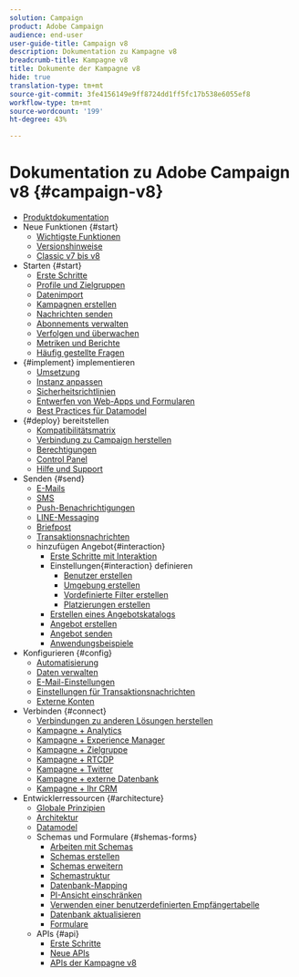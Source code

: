 ```yaml
---
solution: Campaign
product: Adobe Campaign
audience: end-user
user-guide-title: Campaign v8
description: Dokumentation zu Kampagne v8
breadcrumb-title: Kampagne v8
title: Dokumente der Kampagne v8
hide: true
translation-type: tm+mt
source-git-commit: 3fe4156149e9ff8724dd1ff5fc17b538e6055ef8
workflow-type: tm+mt
source-wordcount: '199'
ht-degree: 43%

---
```



# Dokumentation zu Adobe Campaign v8 {#campaign-v8}

+ [Produktdokumentation](campaign-home.md)
+ Neue Funktionen {#start}
   + [Wichtigste Funktionen](start/whats-new.md)
   + [Versionshinweise](start/release-notes.md)
   + [Classic v7 bis v8](start/capability-matrix.md)
+ Starten {#start}
   + [Erste Schritte](start/get-started.md)
   + [Profile und Zielgruppen](start/audiences.md)
   + [Datenimport](start/import.md)
   + [Kampagnen erstellen](start/campaigns.md)
   + [Nachrichten senden](start/create-message.md)
   + [Abonnements verwalten](start/subscriptions.md)
   + [Verfolgen und überwachen](start/tracking.md)
   + [Metriken und Berichte](start/reporting.md)
   + [Häufig gestellte Fragen](start/campaign-faq.md)
+ {#implement} implementieren
   + [Umsetzung](start/implement.md)
   + [Instanz anpassen](dev/customize.md)
   + [Sicherheitsrichtlinien](config/security.md)
   + [Entwerfen von Web-Apps und Formularen](dev/webapps.md)
   + [Best Practices für Datamodel](dev/datamodel-best-practices.md)
+ {#deploy} bereitstellen
   + [Kompatibilitätsmatrix](start/compatibility-matrix.md)
   + [Verbindung zu Campaign herstellen](start/connect.md)
   + [Berechtigungen](start/permissions.md)
   + [Control Panel](config/self-service.md)
   + [Hilfe und Support](start/support.md)
+ Senden {#send}
   + [E-Mails](send/email.md)
   + [SMS](send/sms.md)
   + [Push-Benachrichtigungen ](send/push.md)
   + [LINE-Messaging](send/line.md)
   + [Briefpost](send/direct-mail.md)
   + [Transaktionsnachrichten ](send/transactional.md)
   + hinzufügen Angebot{#interaction}
      + [Erste Schritte mit Interaktion](send/interaction.md)
      + Einstellungen{#interaction} definieren
         + [Benutzer erstellen](send/interaction-operators.md)
         + [Umgebung erstellen](send/interaction-env.md)
         + [Vordefinierte Filter erstellen](send/interaction-predefined-filters.md)
         + [Platzierungen erstellen](send/interaction-offer-spaces.md)
      + [Erstellen eines Angebotskatalogs](send/interaction-offer-catalog.md)
      + [Angebot erstellen](send/interaction-offer.md)
      + [Angebot senden](send/interaction-send-offers.md)
      + [Anwendungsbeispiele](send/interaction-use-cases.md)
+ Konfigurieren {#config}
   + [Automatisierung](config/workflows.md)
   + [Daten verwalten](config/replication.md)
   + [E-Mail-Einstellungen](config/email-settings.md)
   + [Einstellungen für Transaktionsnachrichten](config/transactional-msg-settings.md)
   + [Externe Konten](config/external-accounts.md)
+ Verbinden {#connect}
   + [Verbindungen zu anderen Lösungen herstellen](connect/integration.md)
   + [Kampagne + Analytics](connect/ac-aa.md)
   + [Kampagne + Experience Manager](connect/ac-aem.md)
   + [Kampagne + Zielgruppe](connect/ac-at.md)
   + [Kampagne + RTCDP](connect/ac-rtcdp.md)
   + [Kampagne + Twitter](connect/ac-tw.md)
   + [Kampagne + externe Datenbank](connect/fda.md)
   + [Kampagne + Ihr CRM](connect/crm.md)
+ Entwicklerressourcen {#architecture}
   + [Globale Prinzipien](dev/general-architecture.md)
   + [Architektur](dev/architecture.md)
   + [Datamodel](dev/datamodel.md)
   + Schemas und Formulare {#shemas-forms}
      + [Arbeiten mit Schemas](dev/schemas.md)
      + [Schemas erstellen](dev/create-schema.md)
      + [Schemas erweitern](dev/extend-schema.md)
      + [Schemastruktur](dev/schema-structure.md)
      + [Datenbank-Mapping](dev/database-mapping.md)
      + [PI-Ansicht einschränken](dev/restrict-pi-view.md)
      + [Verwenden einer benutzerdefinierten Empfängertabelle](dev/custom-recipient.md)
      + [Datenbank aktualisieren](dev/update-database-structure.md)
      + [Formulare](dev/forms.md)
   + APIs {#api}
      + [Erste Schritte](dev/api.md)
      + [Neue APIs](dev/new-apis.md)
      + [APIs der Kampagne v8](https://docs.adobe.com/content/help/en/campaign-classic/technicalresources/api/index.html)



